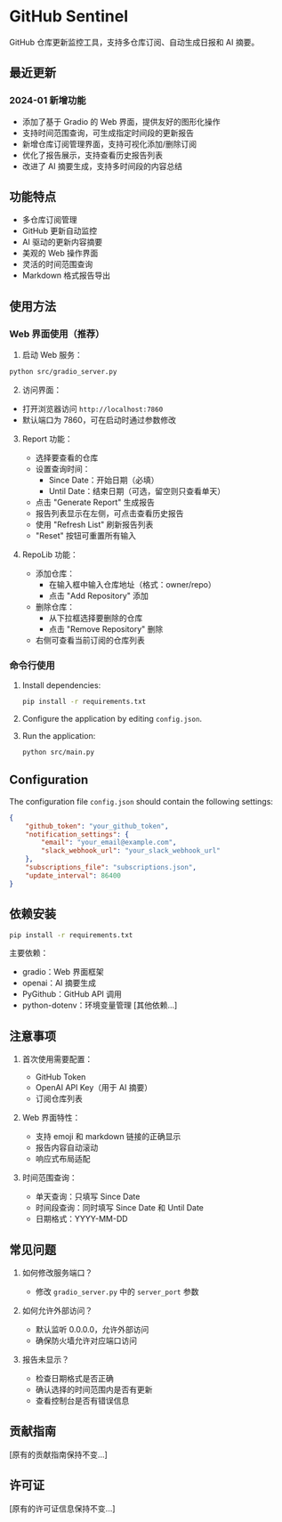 # GitHub Sentinel

GitHub 仓库更新监控工具，支持多仓库订阅、自动生成日报和 AI 摘要。

## 最近更新

### 2024-01 新增功能
- 添加了基于 Gradio 的 Web 界面，提供友好的图形化操作
- 支持时间范围查询，可生成指定时间段的更新报告
- 新增仓库订阅管理界面，支持可视化添加/删除订阅
- 优化了报告展示，支持查看历史报告列表
- 改进了 AI 摘要生成，支持多时间段的内容总结

## 功能特点

- 多仓库订阅管理
- GitHub 更新自动监控
- AI 驱动的更新内容摘要
- 美观的 Web 操作界面
- 灵活的时间范围查询
- Markdown 格式报告导出

## 使用方法

### Web 界面使用（推荐）

1. 启动 Web 服务：
```bash
python src/gradio_server.py
```

2. 访问界面：
- 打开浏览器访问 `http://localhost:7860`
- 默认端口为 7860，可在启动时通过参数修改

3. Report 功能：
   - 选择要查看的仓库
   - 设置查询时间：
     - Since Date：开始日期（必填）
     - Until Date：结束日期（可选，留空则只查看单天）
   - 点击 "Generate Report" 生成报告
   - 报告列表显示在左侧，可点击查看历史报告
   - 使用 "Refresh List" 刷新报告列表
   - "Reset" 按钮可重置所有输入

4. RepoLib 功能：
   - 添加仓库：
     - 在输入框中输入仓库地址（格式：owner/repo）
     - 点击 "Add Repository" 添加
   - 删除仓库：
     - 从下拉框选择要删除的仓库
     - 点击 "Remove Repository" 删除
   - 右侧可查看当前订阅的仓库列表

### 命令行使用

1. Install dependencies:
    ```sh
    pip install -r requirements.txt
    ```

2. Configure the application by editing `config.json`.

3. Run the application:
    ```sh
    python src/main.py
    ```

## Configuration
The configuration file `config.json` should contain the following settings:
```json
{
    "github_token": "your_github_token",
    "notification_settings": {
        "email": "your_email@example.com",
        "slack_webhook_url": "your_slack_webhook_url"
    },
    "subscriptions_file": "subscriptions.json",
    "update_interval": 86400
}
```

## 依赖安装

```bash
pip install -r requirements.txt
```

主要依赖：
- gradio：Web 界面框架
- openai：AI 摘要生成
- PyGithub：GitHub API 调用
- python-dotenv：环境变量管理
[其他依赖...]

## 注意事项

1. 首次使用需要配置：
   - GitHub Token
   - OpenAI API Key（用于 AI 摘要）
   - 订阅仓库列表

2. Web 界面特性：
   - 支持 emoji 和 markdown 链接的正确显示
   - 报告内容自动滚动
   - 响应式布局适配

3. 时间范围查询：
   - 单天查询：只填写 Since Date
   - 时间段查询：同时填写 Since Date 和 Until Date
   - 日期格式：YYYY-MM-DD

## 常见问题

1. 如何修改服务端口？
   - 修改 `gradio_server.py` 中的 `server_port` 参数

2. 如何允许外部访问？
   - 默认监听 0.0.0.0，允许外部访问
   - 确保防火墙允许对应端口访问

3. 报告未显示？
   - 检查日期格式是否正确
   - 确认选择的时间范围内是否有更新
   - 查看控制台是否有错误信息

## 贡献指南

[原有的贡献指南保持不变...]

## 许可证

[原有的许可证信息保持不变...]
